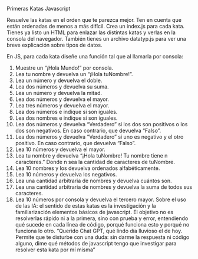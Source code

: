 Primeras Katas Javascript

Resuelve las katas en el orden que te parezca mejor. Ten en cuenta que están ordenadas
de menos a más difícil. Crea un index.js para cada kata. Tienes ya listo un HTML para enlazar las distintas katas y verlas en la consola del navegador. También tienes un archivo datatyp.js para ver una breve explicación sobre tipos de datos.

En JS, para cada kata diseñe una función tal que al llamarla por consola:
1) Muestre un “¡Hola Mundo!” por consola.
10) Lea tu nombre y devuelva un “¡Hola tuNombre!”.
11) Lea un número y devuelva el doble.
100) Lea dos números y devuelva su suma.
101) Lea un número y devuelva la mitad.
110) Lea dos números y devuelva el mayor.
111) Lea tres números y devuelva el mayor.
1000) Lea dos números e indique si son iguales.
1001) Lea dos nombres e indique si son iguales.
1010) Lea dos números y devuelva “Verdadero” si los dos son positivos o los dos son
negativos. En caso contrario, que devuelva “Falso”.
1011) Lea dos números y devuelva “Verdadero” si uno es negativo y el otro positivo. En
caso contrario, que devuelva “Falso”.
1100) Lea 10 números y devuelva el mayor.
1101) Lea tu nombre y devuelva “¡Hola tuNombre! Tu nombre tiene n caracteres.” Donde n
sea la cantidad de caracteres de tuNombre.
1110) Lea 10 nombres y los devuelva ordenados alfabéticamente.
11111) Lea 10 números y devuelva los negativos.
10000) Lea una cantidad arbitraria de nombres y devuelva cuántos son.
10001) Lea una cantidad arbitraria de nombres y devuelva la suma de todos sus caracteres.
10010) Lea 10 números por consola y devuelva el tercero mayor.
Sobre el uso de las IA: el sentido de estas katas es la investigación y la familiarización
elementos básicos de javascript. El objetivo no es resolverlas rápido ni a la primera, sino
con prueba y error, entendiendo qué sucede en cada línea de código, porqué funciona esto
y porqué no funciona lo otro.
“Querido Chat GPT, qué lindo día lluvioso el de hoy. Permite que te disturbe con una duda:
sin darme la respuesta ni código alguno, dime qué métodos de javascript tengo que
investigar para resolver esta kata por mí misma”